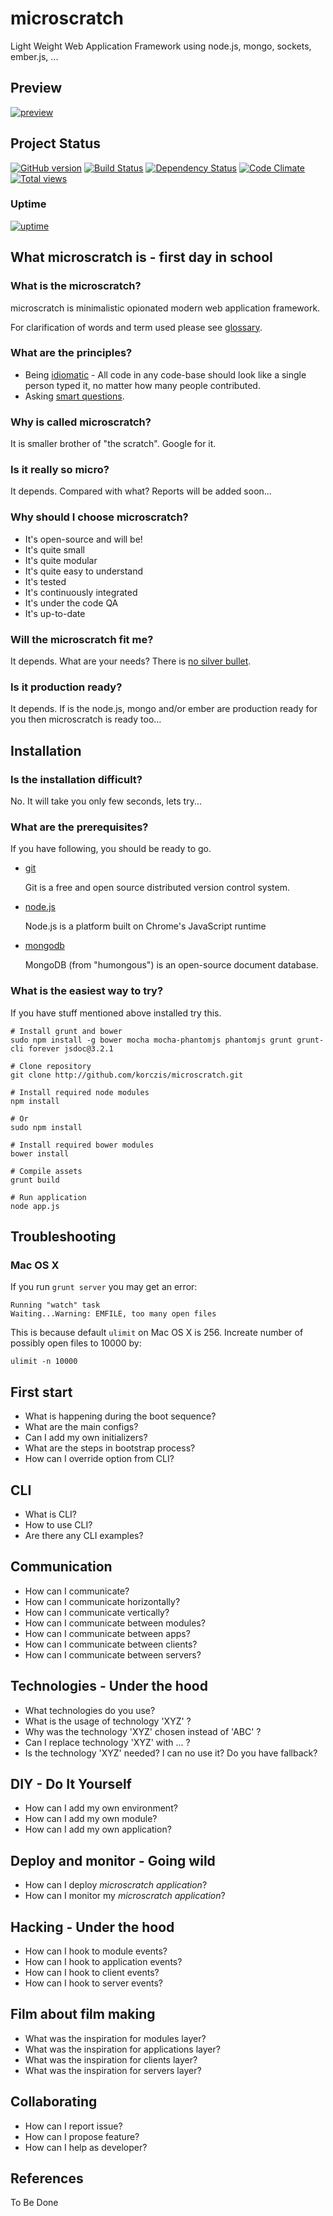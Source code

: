 # microscratch

Light Weight Web Application Framework using node.js, mongo, sockets, ember.js, ...

## Preview

[![preview](http://imageshack.com/a/img835/476/y7u0.png)](http://microscratch.net)

## Project Status

[![GitHub version](https://badge.fury.io/gh/korczis%2Fmicroscratch.png)](http://badge.fury.io/gh/korczis%2Fmicroscratch)
[![Build Status](https://travis-ci.org/ApolloCrawler/microscratch.png?branch=master)](https://travis-ci.org/ApolloCrawler/microscratch)
[![Dependency Status](https://gemnasium.com/korczis/microscratch.png)](https://gemnasium.com/korczis/microscratch)
[![Code Climate](https://codeclimate.com/repos/52eeccb869568029a80003ff/badges/3fd9b15792ebb7277355/gpa.png)](https://codeclimate.com/repos/52eeccb869568029a80003ff/feed)
[![Total views](https://sourcegraph.com/api/repos/github.com/ApolloCrawler/microscratch/counters/views.png)](https://sourcegraph.com/github.com/ApolloCrawler/microscratch) 

### Uptime

[![uptime](https://share.pingdom.com/banners/f06c9d22)](http://stats.pingdom.com/49gq27kjt2mp/1103301)
## What microscratch is - first day in school

### What is the microscratch?

  microscratch is minimalistic opionated modern web application framework.
  
  For clarification of words and term used please see [glossary](https://github.com/korczis/microscratch/blob/master/GLOSSARY.md).

### What are the principles?

 * Being [idiomatic](https://github.com/rwaldron/idiomatic.js) - All code in any code-base should look like a single person typed it, no matter how many people contributed.
 * Asking [smart questions](http://www.catb.org/~esr/faqs/smart-questions.html).
   
### Why is called microscratch?

  It is smaller brother of "the scratch". Google for it.

### Is it really so micro?
   
  It depends. Compared with what? Reports will be added soon...

### Why should I choose microscratch?

  - It's open-source and will be!
  - It's quite small
  - It's quite modular
  - It's quite easy to understand
  - It's tested
  - It's continuously integrated
  - It's under the code QA
  - It's up-to-date
  
### Will the microscratch fit me?

  It depends. What are your needs? There is [no silver bullet](http://en.wikipedia.org/wiki/No_Silver_Bullet). 

### Is it production ready?

  It depends. If is the node.js, mongo and/or ember are production ready for you then microscratch is ready too...
  
## Installation

### Is the installation difficult?

  No. It will take you only few seconds, lets try...
  
### What are the prerequisites?

  If you have following, you should be ready to go.
  
  - [git](http://git-scm.com/)
    
    Git is a free and open source distributed version control system.

  - [node.js](http://nodejs.org/)

    Node.js is a platform built on Chrome's JavaScript runtime
    
  - [mongodb](http://www.mongodb.org/)
  
    MongoDB (from "humongous") is an open-source document database.
  
### What is the easiest way to try?

  If you have stuff mentioned above installed try this.
  
  ```
  # Install grunt and bower
  sudo npm install -g bower mocha mocha-phantomjs phantomjs grunt grunt-cli forever jsdoc@3.2.1
  
  # Clone repository
  git clone http://github.com/korczis/microscratch.git
  
  # Install required node modules
  npm install
  
  # Or
  sudo npm install
  
  # Install required bower modules
  bower install
  
  # Compile assets
  grunt build
  
  # Run application
  node app.js
  ```

## Troubleshooting

### Mac OS X

If you run `grunt server` you may get an error:

	Running "watch" task
	Waiting...Warning: EMFILE, too many open files

This is because default `ulimit` on Mac OS X is 256. Increate number of possibly open files to 10000 by:

	ulimit -n 10000

## First start

  - What is happening during the boot sequence?
  - What are the main configs?
  - Can I add my own initializers?
  - What are the steps in bootstrap process?
  - How can I override option from CLI?

## CLI

  - What is CLI?
  - How to use CLI?
  - Are there any CLI examples?

## Communication

- How can I communicate?
- How can I communicate horizontally?
- How can I communicate vertically?
- How can I communicate between modules?
- How can I communicate between apps?
- How can I communicate between clients?
- How can I communicate between servers?

## Technologies - Under the hood

- What technologies do you use?
- What is the usage of technology 'XYZ' ?
- Why was the technology 'XYZ' chosen instead of 'ABC' ?
- Can I replace technology 'XYZ' with ... ?
- Is the technology 'XYZ' needed? I can no use it? Do you have fallback?

## DIY - Do It Yourself 

- How can I add my own environment?
- How can I add my own module?
- How can I add my own application?

## Deploy and monitor - Going wild 
- How can I deploy *microscratch application*?
- How can I monitor my *microscratch application*?
 
## Hacking - Under the hood

- How can I hook to module events?
- How can I hook to application events?
- How can I hook to client events?
- How can I hook to server events?

## Film about film making

- What was the inspiration for modules layer?
- What was the inspiration for applications layer?
- What was the inspiration for clients layer?
- What was the inspiration for servers layer?

## Collaborating 

- How can I report issue?
- How can I propose feature?
- How can I help as developer?

## References
  
  To Be Done
